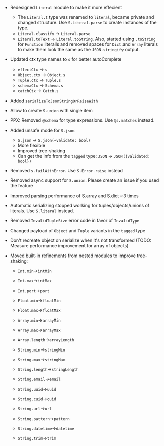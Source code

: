 - Redesigned `Literal` module to make it more effecient
  - The `Literal.t` type was renamed to `literal`, became private and changed structure. Use `S.Literal.parse` to create instances of the type.
  - `Literal.classify` -> `Literal.parse`
  - `Literal.toText` -> `Literal.toString`. Also, started using `.toString` for `Function` literalls and removed spaces for `Dict` and `Array` literals to make them look the same as the `JSON.stringify` output.
- Updated ctx type names to `s` for better autoComplete
  - `effectCtx` -> `s`
  - `Object.ctx` -> `Object.s`
  - `Tuple.ctx` -> `Tuple.s`
  - `schemaCtx` -> `Schema.s`
  - `catchCtx` -> `Catch.s`
- Added `serializeToJsonStringOrRaiseWith`
- Allow to create `S.union` with single item
- PPX: Removed `@schema` for type expressions. Use `@s.matches` instead.
- Added unsafe mode for `S.json`:
  - `S.json` -> `S.json(~validate: bool)`
  - More flexible
  - Improved tree-shaking
  - Can get the info from the `tagged` type: `JSON` -> `JSON({validated: bool})`
- Removed `s.failWithError`. Use `S.Error.raise` instead
- Removed async support for `S.union`. Please create an issue if you used the feature
- Improved parsing performance of S.array and S.dict ~3 times
- Automatic serializing stopped working for tuples/objects/unions of literals. Use `S.literal` instead.
- Removed `InvalidTupleSize` error code in favor of `InvalidType`
- Changed payload of `Object` and `Tuple` variants in the `tagged` type
- Don't recreate object on serialize when it's not transformed (TODO: Measure performance improvement for array of objects)
- Moved built-in refinements from nested modules to improve tree-shaking:

  - `Int.min`->`intMin`
  - `Int.max`->`intMax`
  - `Int.port`->`port`

  - `Float.min`->`floatMin`
  - `Float.max`->`floatMax`

  - `Array.min`->`arrayMin`
  - `Array.max`->`arrayMax`
  - `Array.length`->`arrayLength`

  - `String.min`->`stringMin`
  - `String.max`->`stringMax`
  - `String.length`->`stringLength`
  - `String.email`->`email`
  - `String.uuid`->`uuid`
  - `String.cuid`->`cuid`
  - `String.url`->`url`
  - `String.pattern`->`pattern`
  - `String.datetime`->`datetime`
  - `String.trim`->`trim`
